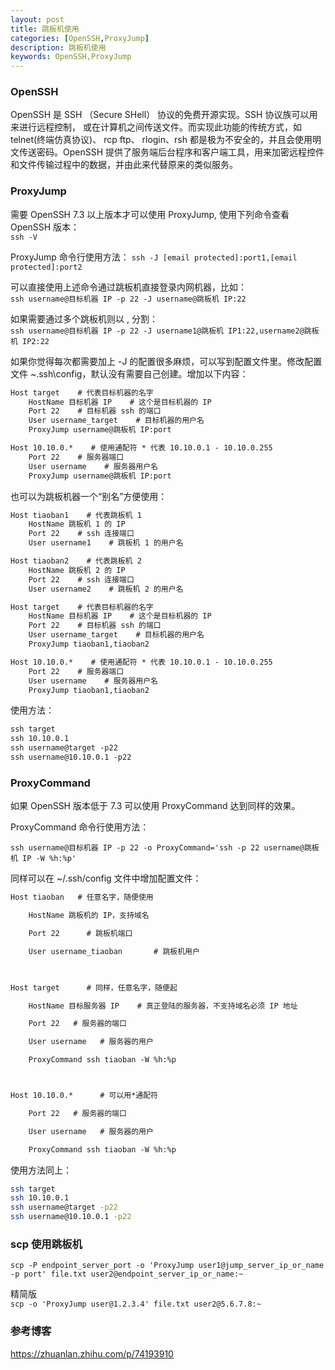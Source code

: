 ```yaml
---
layout: post
title: 跳板机使用
categories: [OpenSSH,ProxyJump]
description: 跳板机使用
keywords: OpenSSH,ProxyJump
---
```


### OpenSSH
OpenSSH 是 SSH （Secure SHell） 协议的免费开源实现。SSH 协议族可以用来进行远程控制， 或在计算机之间传送文件。而实现此功能的传统方式，如 telnet(终端仿真协议)、 rcp ftp、 rlogin、rsh 都是极为不安全的，并且会使用明文传送密码。OpenSSH 提供了服务端后台程序和客户端工具，用来加密远程控件和文件传输过程中的数据，并由此来代替原来的类似服务。

### ProxyJump
需要 OpenSSH 7.3 以上版本才可以使用 ProxyJump, 使用下列命令查看 OpenSSH 版本：  
`ssh -V`

ProxyJump 命令行使用方法：
`ssh -J [email protected]:port1,[email protected]:port2`

可以直接使用上述命令通过跳板机直接登录内网机器，比如：  
`ssh username@目标机器 IP -p 22 -J username@跳板机 IP:22`

如果需要通过多个跳板机则以 , 分割：  
`ssh username@目标机器 IP -p 22 -J username1@跳板机 IP1:22,username2@跳板机 IP2:22`

如果你觉得每次都需要加上 -J 的配置很多麻烦，可以写到配置文件里。修改配置文件 ~\.ssh\config，默认没有需要自己创建。增加以下内容：
``` txt
Host target    # 代表目标机器的名字
    HostName 目标机器 IP    # 这个是目标机器的 IP
    Port 22    # 目标机器 ssh 的端口
    User username_target    # 目标机器的用户名
    ProxyJump username@跳板机 IP:port

Host 10.10.0.*    # 使用通配符 * 代表 10.10.0.1 - 10.10.0.255
    Port 22    # 服务器端口
    User username    # 服务器用户名
    ProxyJump username@跳板机 IP:port
```

也可以为跳板机器一个“别名”方便使用：
```txt
Host tiaoban1    # 代表跳板机 1
    HostName 跳板机 1 的 IP
    Port 22    # ssh 连接端口
    User username1    # 跳板机 1 的用户名

Host tiaoban2    # 代表跳板机 2
    HostName 跳板机 2 的 IP
    Port 22    # ssh 连接端口
    User username2    # 跳板机 2 的用户名

Host target    # 代表目标机器的名字
    HostName 目标机器 IP    # 这个是目标机器的 IP
    Port 22    # 目标机器 ssh 的端口
    User username_target    # 目标机器的用户名
    ProxyJump tiaoban1,tiaoban2

Host 10.10.0.*    # 使用通配符 * 代表 10.10.0.1 - 10.10.0.255
    Port 22    # 服务器端口
    User username    # 服务器用户名
    ProxyJump tiaoban1,tiaoban2
```

使用方法：
```txt
ssh target
ssh 10.10.0.1
ssh username@target -p22
ssh username@10.10.0.1 -p22
```

### ProxyCommand
如果 OpenSSH 版本低于 7.3 可以使用 ProxyCommand 达到同样的效果。

ProxyCommand 命令行使用方法：

`ssh username@目标机器 IP -p 22 -o ProxyCommand='ssh -p 22 username@跳板机 IP -W %h:%p'`

同样可以在 ~/.ssh/config 文件中增加配置文件：
```txt
Host tiaoban   # 任意名字，随便使用

    HostName 跳板机的 IP，支持域名

    Port 22      # 跳板机端口

    User username_tiaoban       # 跳板机用户

 

Host target      # 同样，任意名字，随便起

    HostName 目标服务器 IP    # 真正登陆的服务器，不支持域名必须 IP 地址

    Port 22   # 服务器的端口

    User username   # 服务器的用户

    ProxyCommand ssh tiaoban -W %h:%p



Host 10.10.0.*      # 可以用*通配符

    Port 22   # 服务器的端口

    User username   # 服务器的用户

    ProxyCommand ssh tiaoban -W %h:%p
```
使用方法同上：
``` sh
ssh target
ssh 10.10.0.1
ssh username@target -p22
ssh username@10.10.0.1 -p22
```

### scp 使用跳板机
`scp -P endpoint_server_port -o 'ProxyJump user1@jump_server_ip_or_name -p port' file.txt user2@endpoint_server_ip_or_name:~`

精简版  
`scp -o 'ProxyJump user@1.2.3.4' file.txt user2@5.6.7.8:~`
### 参考博客
<https://zhuanlan.zhihu.com/p/74193910>
